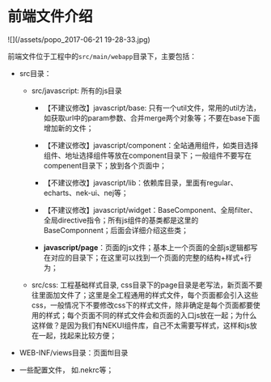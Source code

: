 # 前端文件介绍

![](/assets/popo_2017-06-21  19-28-33.jpg)

前端文件位于工程中的`src/main/webapp`目录下，主要包括：

* src目录：

  * src/javascript: 所有的js目录

    * 【不建议修改】javascript/base: 只有一个util文件，常用的util方法，如获取url中的param参数、合并merge两个对象等；不要在base下面增加新的文件；

    * 【不建议修改】javascript/component：全站通用组件，如类目选择组件、地址选择组件等放在component目录下；一般组件不要写在compenent目录下；放到各个页面中；

    * 【不建议修改】javascript/lib：依赖库目录，里面有regular、echarts、nek-ui、nej等；

    * 【不建议修改】javascript/widget：BaseComponent、全局filter、全局directive指令；所有js组件的基类都是这里的BaseComponnent；后面会详细介绍这些类；

    * **javascript/page**：页面的js文件；基本上一个页面的全部js逻辑都写在对应的目录下；在这里可以找到一个页面的完整的结构+样式+行为；

  * src/css: 工程基础样式目录, css目录下的page目录是老写法，新页面不要往里面加文件了；这里是全工程通用的样式文件，每个页面都会引入这些css，一般情况下不要修改css下的样式文件，除非确定是每个页面都要使用的样式；每个页面不同的样式文件会和页面的入口js放在一起；为什么这样做？是因为我们有NEKUI组件库，自己不太需要写样式，这样和js放在一起，找起来比较方便；

* WEB-INF/views目录：页面ftl目录

* 一些配置文件， 如.nekrc等；



